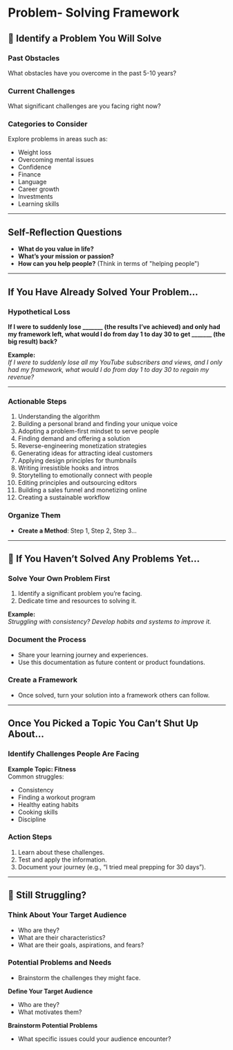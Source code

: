 # Problem- Solving Framework

## 📝 Identify a Problem You Will Solve

### Past Obstacles  
What obstacles have you overcome in the past 5-10 years?  

### Current Challenges  
What significant challenges are you facing right now?  

### Categories to Consider  
Explore problems in areas such as:  
- Weight loss  
- Overcoming mental issues  
- Confidence  
- Finance  
- Language  
- Career growth  
- Investments  
- Learning skills  

---

## Self-Reflection Questions  
- **What do you value in life?**  
- **What’s your mission or passion?**  
- **How can you help people?** (Think in terms of "helping people")  

---

## If You Have Already Solved Your Problem…  

### Hypothetical Loss  
**If I were to suddenly lose _______ (the results I’ve achieved) and only had my framework left, what would I do from day 1 to day 30 to get _______ (the big result) back?**  

**Example:**  
*If I were to suddenly lose all my YouTube subscribers and views, and I only had my framework, what would I do from day 1 to day 30 to regain my revenue?*  

---

### Actionable Steps  
1. Understanding the algorithm  
2. Building a personal brand and finding your unique voice  
3. Adopting a problem-first mindset to serve people  
4. Finding demand and offering a solution  
5. Reverse-engineering monetization strategies  
6. Generating ideas for attracting ideal customers  
7. Applying design principles for thumbnails  
8. Writing irresistible hooks and intros  
9. Storytelling to emotionally connect with people  
10. Editing principles and outsourcing editors  
11. Building a sales funnel and monetizing online  
12. Creating a sustainable workflow  

### Organize Them  
- **Create a Method**: Step 1, Step 2, Step 3...  

---

## 🔬 If You Haven’t Solved Any Problems Yet…  

### Solve Your Own Problem First  
1. Identify a significant problem you’re facing.  
2. Dedicate time and resources to solving it.  

**Example:**  
*Struggling with consistency? Develop habits and systems to improve it.*  

### Document the Process  
- Share your learning journey and experiences.  
- Use this documentation as future content or product foundations.  

### Create a Framework  
- Once solved, turn your solution into a framework others can follow.  

---

## Once You Picked a Topic You Can’t Shut Up About…  

### Identify Challenges People Are Facing  
**Example Topic: Fitness**  
Common struggles:  
- Consistency  
- Finding a workout program  
- Healthy eating habits  
- Cooking skills  
- Discipline  

### Action Steps  
1. Learn about these challenges.  
2. Test and apply the information.  
3. Document your journey (e.g., “I tried meal prepping for 30 days”).  

---

## 👤 Still Struggling?  

### Think About Your Target Audience  
- Who are they?  
- What are their characteristics?  
- What are their goals, aspirations, and fears?  

### Potential Problems and Needs  
- Brainstorm the challenges they might face.  

**Define Your Target Audience**  
- Who are they?  
- What motivates them?  

**Brainstorm Potential Problems**  
- What specific issues could your audience encounter?  
